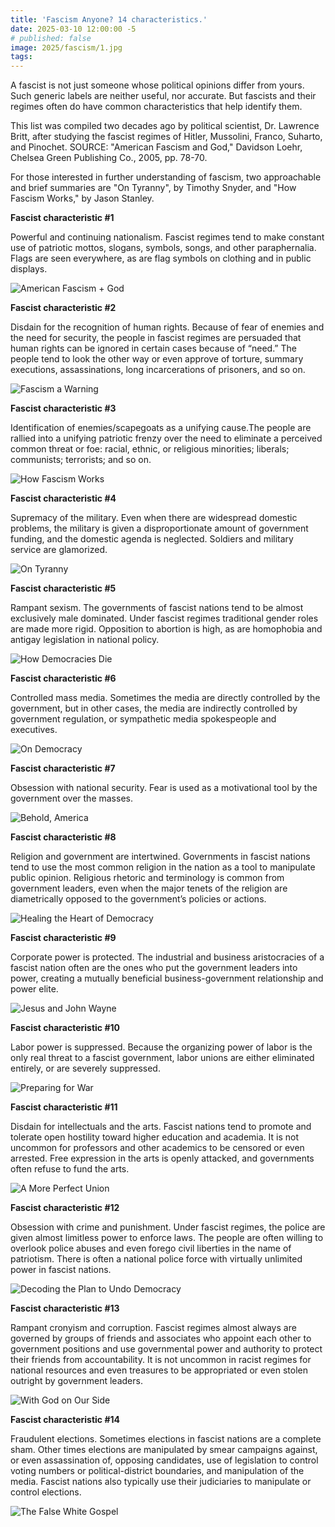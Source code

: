 ```yaml
---
title: 'Fascism Anyone? 14 characteristics.'
date: 2025-03-10 12:00:00 -5
# published: false
image: 2025/fascism/1.jpg
tags:
---
```


A fascist is not just someone whose political opinions differ from yours. Such
generic labels are neither useful, nor accurate. But fascists and their regimes
often do have common characteristics that help identify them. 

<!-- excerpt -->
This list was compiled two decades ago by political scientist, Dr. Lawrence
Britt, after studying the fascist regimes of Hitler, Mussolini, Franco,
Suharto, and Pinochet. SOURCE: "American Fascism and God," Davidson Loehr,
Chelsea Green Publishing Co., 2005, pp. 78-70.  

For those interested in further understanding of fascism, two approachable
and brief summaries are "On Tyranny", by Timothy Snyder, and "How Fascism Works,"
by Jason Stanley.

**Fascist characteristic #1**

Powerful and continuing nationalism. Fascist regimes tend to make constant use
of patriotic mottos, slogans, symbols, songs, and other paraphernalia. Flags
are seen everywhere, as are flag symbols on clothing and in public displays.

<img src="{{image}}" alt="American Fascism + God">

**Fascist characteristic #2**

Disdain for the recognition of human rights. Because of fear of enemies and the
need for security, the people in fascist regimes are persuaded that human
rights can be ignored in certain cases because of “need.” The people tend to
look the other way or even approve of torture, summary executions,
assassinations, long incarcerations of prisoners, and so on.

<img src="/assets/img/posts/2025/fascism/2.jpg" alt="Fascism a Warning">

**Fascist characteristic #3**

Identification of enemies/scapegoats as a unifying cause.The people are rallied
into a unifying patriotic frenzy over the need to eliminate a perceived common
threat or foe: racial, ethnic, or religious minorities; liberals; communists;
terrorists; and so on.

<img src="/assets/img/posts/2025/fascism/3.jpg" alt="How Fascism Works">

**Fascist characteristic #4**

Supremacy of the military. Even when there are widespread domestic problems,
the military is given a disproportionate amount of government funding, and the
domestic agenda is neglected. Soldiers and military service are glamorized.

<img src="/assets/img/posts/2025/fascism/4.jpg" alt="On Tyranny">

**Fascist characteristic #5**

Rampant sexism. The governments of fascist nations tend to be almost
exclusively male dominated. Under fascist regimes traditional gender roles are
made more rigid. Opposition to abortion is high, as are homophobia and antigay
legislation in national policy.

<img src="/assets/img/posts/2025/fascism/5.jpg" alt="How Democracies Die">

**Fascist characteristic #6**

Controlled mass media. Sometimes the media are directly controlled by the
government, but in other cases, the media are indirectly controlled by
government regulation, or sympathetic media spokespeople and executives.

<img src="/assets/img/posts/2025/fascism/6.jpg" alt="On Democracy">

**Fascist characteristic #7**

Obsession with national security. Fear is used as a motivational tool by the
government over the masses.

<img src="/assets/img/posts/2025/fascism/7.jpg" alt="Behold, America">

**Fascist characteristic #8**

Religion and government are intertwined. Governments in fascist nations tend to
use the most common religion in the nation as a tool to manipulate public
opinion. Religious rhetoric and terminology is common from government leaders,
even when the major tenets of the religion are diametrically opposed to the
government’s policies or actions.

<img src="/assets/img/posts/2025/fascism/8.jpg" alt="Healing the Heart of Democracy">

**Fascist characteristic #9**

Corporate power is protected. The industrial and business aristocracies of a
fascist nation often are the ones who put the government leaders into power,
creating a mutually beneficial business-government relationship and power
elite.

<img src="/assets/img/posts/2025/fascism/9.jpg" alt="Jesus and John Wayne">

**Fascist characteristic #10**

Labor power is suppressed. Because the organizing power of labor is the only
real threat to a fascist government, labor unions are either eliminated
entirely, or are severely suppressed.

<img src="/assets/img/posts/2025/fascism/10.jpg" alt="Preparing for War">

**Fascist characteristic #11**

Disdain for intellectuals and the arts. Fascist nations tend to promote and
tolerate open hostility toward higher education and academia. It is not
uncommon for professors and other academics to be censored or even arrested.
Free expression in the arts is openly attacked, and governments often refuse to
fund the arts. 

<img src="/assets/img/posts/2025/fascism/11.jpg" alt="A More Perfect Union">

**Fascist characteristic #12**

Obsession with crime and punishment. Under fascist regimes, the police are
given almost limitless power to enforce laws. The people are often willing to
overlook police abuses and even forego civil liberties in the name of
patriotism. There is often a national police force with virtually unlimited
power in fascist nations.

<img src="/assets/img/posts/2025/fascism/12.jpg" alt="Decoding the Plan to Undo Democracy">

**Fascist characteristic #13**

Rampant cronyism and corruption. Fascist regimes almost always are governed by
groups of friends and associates who appoint each other to government positions
and use governmental power and authority to protect their friends from
accountability. It is not uncommon in racist regimes for national resources and
even treasures to be appropriated or even stolen outright by government
leaders. 

<img src="/assets/img/posts/2025/fascism/13.jpg" alt="With God on Our Side">

**Fascist characteristic #14**

Fraudulent elections. Sometimes elections in fascist nations are a complete
sham. Other times elections are manipulated by smear campaigns against, or even
assassination of, opposing candidates, use of legislation to control voting
numbers or political-district boundaries, and manipulation of the media.
Fascist nations also typically use their judiciaries to manipulate or control
elections. 

<img src="/assets/img/posts/2025/fascism/14.jpg" alt="The False White Gospel">

